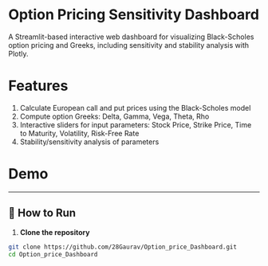 # Option Pricing Sensitivity Dashboard

A Streamlit-based interactive web dashboard for visualizing Black-Scholes option pricing and Greeks, including sensitivity and stability analysis with Plotly.


# Features

1. Calculate European call and put prices using the Black-Scholes model
2. Compute option Greeks: Delta, Gamma, Vega, Theta, Rho
3. Interactive sliders for input parameters: Stock Price, Strike Price, Time to Maturity, Volatility, Risk-Free Rate
4. Stability/sensitivity analysis of parameters

# Demo



---

## 🚀 How to Run

1. **Clone the repository**

```bash
git clone https://github.com/28Gaurav/Option_price_Dashboard.git
cd Option_price_Dashboard
